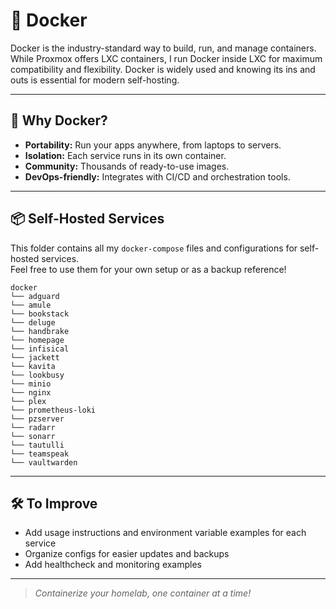 # 🐳 Docker

Docker is the industry-standard way to build, run, and manage containers.  
While Proxmox offers LXC containers, I run Docker inside LXC for maximum compatibility and flexibility. Docker is widely used and knowing its ins and outs is essential for modern self-hosting.

---

## 🚀 Why Docker?

- **Portability:** Run your apps anywhere, from laptops to servers.
- **Isolation:** Each service runs in its own container.
- **Community:** Thousands of ready-to-use images.
- **DevOps-friendly:** Integrates with CI/CD and orchestration tools.

---

## 📦 Self-Hosted Services

This folder contains all my `docker-compose` files and configurations for self-hosted services.  
Feel free to use them for your own setup or as a backup reference!

```
docker
└── adguard
└── amule
└── bookstack
└── deluge
└── handbrake
└── homepage
└── infisical
└── jackett
└── kavita
└── lookbusy
└── minio
└── nginx
└── plex
└── prometheus-loki
└── pzserver
└── radarr
└── sonarr
└── tautulli
└── teamspeak
└── vaultwarden
```

---

## 🛠️ To Improve

- Add usage instructions and environment variable examples for each service
- Organize configs for easier updates and backups
- Add healthcheck and monitoring examples

---

> _Containerize your homelab, one container at a time!_